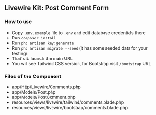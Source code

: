 ## Livewire Kit: Post Comment Form


### How to use

- Copy `.env.example` file to `.env` and edit database credentials there
- Run `composer install`
- Run `php artisan key:generate`
- Run `php artisan migrate --seed` (it has some seeded data for your testing)
- That's it: launch the main URL
- You will see Tailwind CSS version, for Bootstrap visit `/bootstrap` URL


### Files of the Component

- app/Http/Livewire/Comments.php
- app/Models/Post.php
- app/Models/PostComment.php
- resources/views/livewire/tailwind/comments.blade.php
- resources/views/livewire/bootstrap/comments.blade.php
